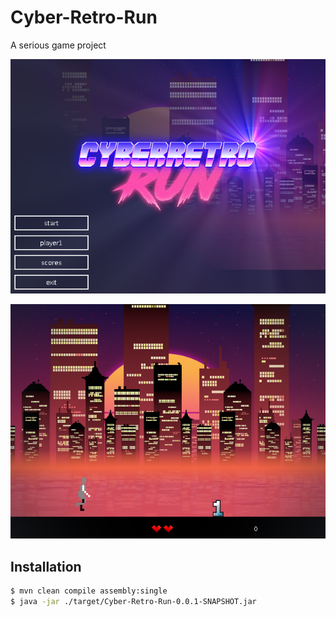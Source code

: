 # Cyber-Retro-Run
A serious game project


![Home Screen](home.png)

![Game Screen](game.png)

## Installation

```bash
$ mvn clean compile assembly:single
$ java -jar ./target/Cyber-Retro-Run-0.0.1-SNAPSHOT.jar
```
